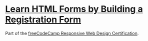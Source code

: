 # [Learn HTML Forms by Building a Registration Form](https://amandapennell.github.io/registration-form/)
Part of the [freeCodeCamp Responsive Web Design Certification](https://www.freecodecamp.org/learn/2022/responsive-web-design/).